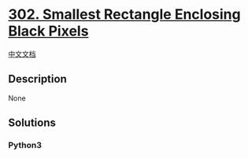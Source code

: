 # [302. Smallest Rectangle Enclosing Black Pixels](https://leetcode.com/problems/smallest-rectangle-enclosing-black-pixels)

[中文文档](/leetcode/0300-0399/0302.Smallest%20Rectangle%20Enclosing%20Black%20Pixels/README.md)

## Description

None

## Solutions

<!-- tabs:start -->

### **Python3**

```python

```

<!-- tabs:end -->
